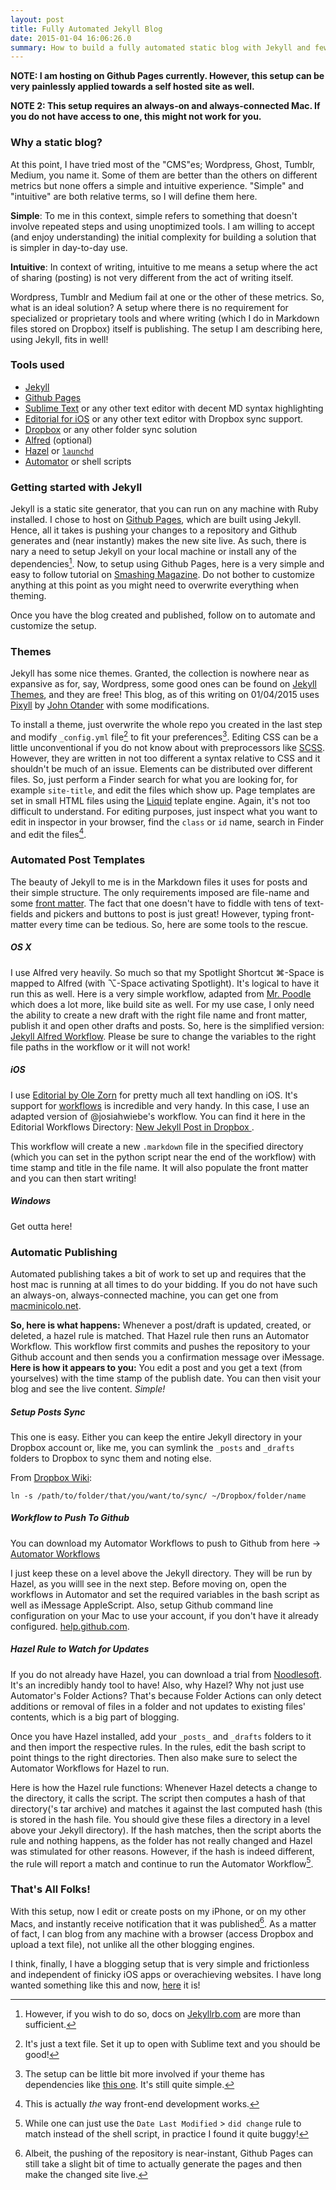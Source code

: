 ```yaml
---
layout: post
title: Fully Automated Jekyll Blog
date: 2015-01-04 16:06:26.0
summary: How to build a fully automated static blog with Jekyll and few other nice utilities running on your Mac.
---
```


**NOTE: I am hosting on Github Pages currently. However, this setup can be very painlessly applied towards a self hosted site as well.**

**NOTE 2: This setup requires an always-on and always-connected Mac. If you do not have access to one, this might not work for you.**

### Why a static blog?

At this point, I have tried most of the "CMS"es; Wordpress, Ghost, Tumblr, Medium, you name it. Some of them are better than the others on different metrics but none offers a simple and intuitive experience. "Simple" and "intuitive" are both relative terms, so I will define them here. 

**Simple**: To me in this context, simple refers to something that doesn't involve repeated steps and using unoptimized tools. I am willing to accept (and enjoy understanding) the initial complexity for building a solution that is simpler in day-to-day use.

**Intuitive**: In context of writing, intuitive to me means a setup where the act of sharing (posting) is not very different from the act of writing itself. 

Wordpress, Tumblr and Medium fail at one or the other of these metrics. So, what is an ideal solution? A setup where there is no requirement for specialized or proprietary tools and where writing (which I do in Markdown files stored on Dropbox) itself is publishing. The setup I am describing here, using Jekyll, fits in well!

### Tools used

* [Jekyll](http://jekyllrb.com)
* [Github Pages](https://pages.github.com)
* [Sublime Text](http://www.sublimetext.com/3) or any other text editor with decent MD syntax highlighting
* [Editorial for iOS](http://omz-software.com/editorial/) or any other text editor with Dropbox sync support.
* [Dropbox](https://www.dropbox.com) or any other folder sync solution
* [Alfred](http://www.alfredapp.com) (optional)
* [Hazel](http://www.noodlesoft.com/hazel.php) or [`launchd`](http://launchd.info)
* [Automator](http://support.apple.com/en-us/HT2488) or shell scripts

### Getting started with Jekyll

Jekyll is a static site generator, that you can run on any machine with Ruby installed. I chose to host on [Github Pages](https://pages.github.com), which are built using Jekyll. Hence, all it takes is pushing your changes to a repository and Github generates and (near instantly) makes the new site live. As such, there is nary a need to setup Jekyll on your local machine or install any of the dependencies[^fn-1]. Now, to setup using Github Pages, here is a very simple and easy to follow tutorial on [Smashing Magazine](http://www.smashingmagazine.com/2014/08/01/build-blog-jekyll-github-pages/). Do not bother to customize anything at this point as you might need to overwrite everything when theming.

Once you have the blog created and published, follow on to automate and customize the setup.

### Themes

Jekyll has some nice themes. Granted, the collection is nowhere near as expansive as for, say, Wordpress, some good ones can be found on [Jekyll Themes](http://jekyllthemes.org), and they are free! This blog, as of this writing on 01/04/2015 uses [Pixyll](http://jekyllthemes.org/themes/pixyll/) by [John Otander](http://johnotander.com) with some modifications.

To install a theme, just overwrite the whole repo you created in the last step and modify `_config.yml` file[^fn-2] to fit your preferences[^fn-3]. Editing CSS can be a little unconventional if you do not know about with preprocessors like [SCSS](http://sass-lang.com). However, they are written in not too different a syntax relative to CSS and it shouldn't be much of an issue. Elements can be distributed over different files. So, just perform a Finder search for what you are looking for, for example `site-title`, and edit the files which show up. Page templates are set in small HTML files using the [Liquid](https://github.com/Shopify/liquid/wiki) teplate engine. Again, it's not too difficult to understand. For editing purposes, just inspect what you want to edit in inspector in your browser, find the `class` or `id` name, search in Finder and edit the files[^fn-4].

### Automated Post Templates

The beauty of Jekyll to me is in the Markdown files it uses for posts and their simple structure. The only requirements imposed are file-name and some [front matter](http://jekyllrb.com/docs/frontmatter/). The fact that one doesn't have to fiddle with tens of text-fields and pickers and buttons to post is just great! However, typing front-matter every time can be tedious. So, here are some tools to the rescue.

##### OS X
I use Alfred very heavily. So much so that my Spotlight Shortcut ⌘-Space is mapped to Alfred (with ⌥-Space activating Spotlight). It's logical to have it run this as well. Here is a very simple workflow, adapted from [Mr. Poodle](http://frederikvoigt.de/2014/07/08/Mr-Poole---An-Alfred-Workflow-for-Jekyll-Sites/) which does a lot more, like build site as well. For my use case, I only need the ability to create a new draft with the right file name and front matter, publish it and open other drafts and posts. So, here is the simplified version: [Jekyll Alfred Workflow](http://culturedpixel.com/uploads/Jekyll.alfredworkflow). Please be sure to change the variables to the right file paths in the workflow or it will not work!

##### iOS
I use [Editorial by Ole Zorn](http://omz-software.com/editorial/) for pretty much all text handling on iOS. It's support for [workflows](http://www.editorial-workflows.com) is incredible and very handy. In this case, I use an adapted version of @josiahwiebe's workflow. You can find it here in the Editorial Workflows Directory: [New Jekyll Post in Dropbox ](http://www.editorial-workflows.com/workflow/5797754072727552/auAEu7A0Rmg).

This workflow will create a new `.markdown` file in the specified directory (which you can set in the python script near the end of the workflow) with time stamp and title in the file name. It will also populate the front matter and you can then start writing!

##### Windows
Get outta here!

### Automatic Publishing

Automated publishing takes a bit of work to set up and requires that the host mac is running at all times to do your bidding. If you do not have such an always-on, always-connected machine, you can get one from [macminicolo.net](http://www.macminicolo.net/). 

**So, here is what happens:** Whenever a post/draft is updated, created, or deleted, a hazel rule is matched. That Hazel rule then runs an Automator Workflow. This workflow first commits and pushes the repository to your Github account and then sends you a confirmation message over iMessage.
**Here is how it appears to you:** You edit a post and you get a text (from yourselves) with the time stamp of the publish date. You can then visit your blog and see the live content. *Simple!*

##### Setup Posts Sync
This one is easy. Either you can keep the entire Jekyll directory in your Dropbox account or, like me, you can symlink the `_posts` and `_drafts` folders to Dropbox to sync them and noting else.

From [Dropbox Wiki](http://www.dropboxwiki.com/tips-and-tricks/sync-other-folders#Mac_OS_X):

    ln -s /path/to/folder/that/you/want/to/sync/ ~/Dropbox/folder/name

##### Workflow to Push To Github
You can download my Automator Workflows to push to Github from here → [Automator Workflows](http://culturedpixel.com/uploads/Github%20Push%20Workflows.zip)

I just keep these on a level above the Jekyll directory. They will be run by Hazel, as you willl see in the next step. Before moving on, open the workflows in Automator and set the required variables in the bash script as well as iMessage AppleScript. Also, setup Github command line configuration on your Mac to use your account, if you don't have it already configured. [help.github.com](https://help.github.com/articles/set-up-git/).

##### Hazel Rule to Watch for Updates
If you do not already have Hazel, you can download a trial from [Noodlesoft](http://www.noodlesoft.com/hazel.php). It's an incredibly handy tool to have! Also, why Hazel? Why not just use Automator's Folder Actions? That's because Folder Actions can only detect additions or removal of files in a folder and not updates to existing files' contents, which is a big part of blogging.

Once you have Hazel installed, add your `_posts_` and `_drafts` folders to it and then import the respective rules. In the rules, edit the bash script to point things to the right directories. Then also make sure to select the Automator Workflows for Hazel to run.

Here is how the Hazel rule functions: Whenever Hazel detects a change to the directory, it calls the script. The script then computes a hash of that directory('s tar archive) and matches it against the last computed hash (this is stored in the hash file. You should give these files a directory in a level above your Jekyll directory). If the hash matches, then the script aborts the rule and nothing happens, as the folder has not really changed and Hazel was stimulated for other reasons. However, if the hash is indeed different, the rule will report a match and continue to run the Automator Workflow[^fn-5]. 

### That's All Folks!
With this setup, now I edit or create posts on my iPhone, or on my other Macs, and instantly receive notification that it was published[^fn-6]. As a matter of fact, I can blog from any machine with a browser (access Dropbox and upload a text file), not unlike all the other blogging engines.

I think, finally, I have a blogging setup that is very simple and frictionless and independent of finicky iOS apps or overachieving  websites. I have long wanted something like this and now, [here](https://github.com/gravicle/gravicle.github.io) it is!

[^fn-1]: However, if you wish to do so, docs on [Jekyllrb.com](http://jekyllrb.com/docs/home/) are more than sufficient.
[^fn-2]: It's just a text file. Set it up to open with Sublime text and you should be good!
[^fn-3]: The setup can be little bit more involved if your theme has dependencies like [this one](https://mademistakes.com/articles/minimal-mistakes-jekyll-theme/#installation). It's still quite simple.
[^fn-4]: This is actually *the* way front-end development works.
[^fn-5]: While one can just use the `Date Last Modified` > `did change` rule to match instead of the shell script, in practice I found it quite buggy!
[^fn-6]: Albeit, the pushing of the repository is near-instant, Github Pages can still take a slight bit of time to actually generate the pages and then make the changed site live.